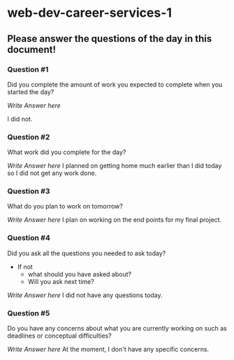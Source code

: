 # web-dev-career-services-1

## Please answer the questions of the day in this document!

### Question #1

Did you complete the amount of work you expected to complete when you started the day?

_Write Answer here_

I did not.

### Question #2

What work did you complete for the day?

_Write Answer here_
I planned on getting home much earlier than I did today so I did not get any work done.

### Question #3

What do you plan to work on tomorrow?

_Write Answer here_
I plan on working on the end points for my final project.

### Question #4

Did you ask all the questions you needed to ask today?

- If not
  - what should you have asked about?
  - Will you ask next time?

_Write Answer here_
I did not have any questions today.

### Question #5

Do you have any concerns about what you are currently working on such as deadlines or conceptual difficulties?

_Write Answer here_
At the moment, I don't have any specific concerns.
